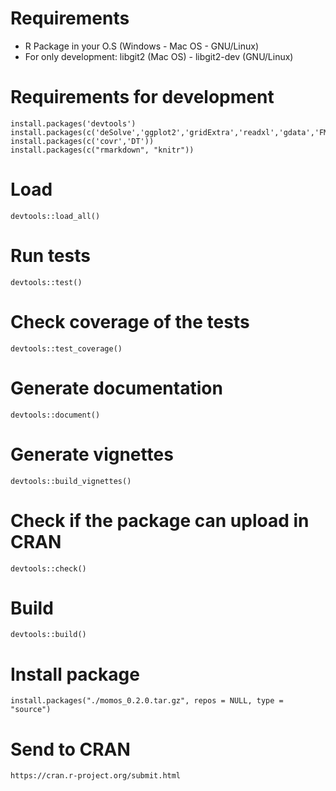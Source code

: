 # Requirements
- R Package in your O.S (Windows - Mac OS - GNU/Linux)
- For only development: libgit2 (Mac OS) - libgit2-dev (GNU/Linux)
# Requirements for development
```
install.packages('devtools')
install.packages(c('deSolve','ggplot2','gridExtra','readxl','gdata','FME'))
install.packages(c('covr','DT'))
install.packages(c("rmarkdown", "knitr"))
```
# Load
```{r}
devtools::load_all()
```
# Run tests
```{r}
devtools::test()
```
# Check coverage of the tests
```{r}
devtools::test_coverage()
```
# Generate documentation
```{r}
devtools::document()
```
# Generate vignettes
```{r}
devtools::build_vignettes()
```
# Check if the package can upload in CRAN
```{r}
devtools::check()
```
# Build
```{r}
devtools::build()
```
# Install package
```{r}
install.packages("./momos_0.2.0.tar.gz", repos = NULL, type = "source")
```
# Send to CRAN
`https://cran.r-project.org/submit.html`
